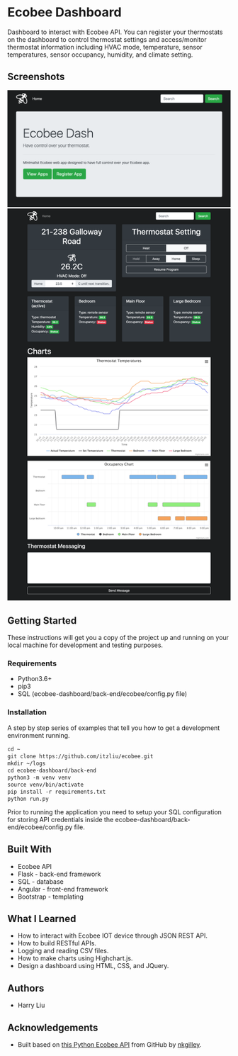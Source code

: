 # Ecobee Dashboard
Dashboard to interact with Ecobee API. You can register your thermostats on the dashboard to control thermostat settings and access/monitor thermostat information including HVAC mode, temperature, sensor temperatures, sensor occupancy, humidity, and climate setting.

## Screenshots
![Screenshot](back-end/ecobee/static/images/README/home-view.png)
![Screenshot](back-end/ecobee/static/images/README/thermostat-view.png)

## Getting Started
These instructions will get you a copy of the project up and running on your local machine for development and testing purposes.

### Requirements
* Python3.6+
* pip3
* SQL (ecobee-dashboard/back-end/ecobee/config.py file)

### Installation
A step by step series of examples that tell you how to get a development environment running.

```
cd ~
git clone https://github.com/itzliu/ecobee.git
mkdir ~/logs
cd ecobee-dashboard/back-end
python3 -m venv venv
source venv/bin/activate
pip install -r requirements.txt
python run.py
```

Prior to running the application you need to setup your SQL configuration for storing API credentials inside the ecobee-dashboard/back-end/ecobee/config.py file.


## Built With
* Ecobee API
* Flask - back-end framework
* SQL - database
* Angular - front-end framework
* Bootstrap - templating

## What I Learned
* How to interact with Ecobee IOT device through JSON REST API.
* How to build RESTful APIs.
* Logging and reading CSV files.
* How to make charts using Highchart.js.
* Design a dashboard using HTML, CSS, and JQuery.

## Authors
* Harry Liu

## Acknowledgements
* Built based on [this Python Ecobee API](https://github.com/nkgilley/python-ecobee-api) from GitHub by [nkgilley](https://github.com/nkgilley).
